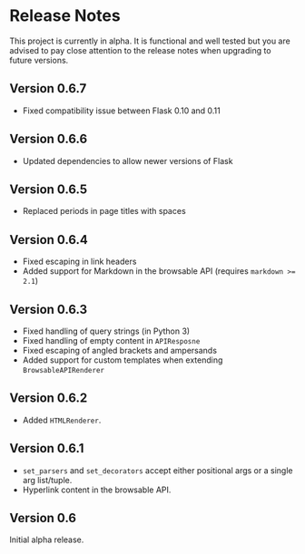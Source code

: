 # Release Notes

This project is currently in alpha.  It is functional and well tested but you are advised to pay close attention to the release notes when upgrading to future versions.

## Version 0.6.7

* Fixed compatibility issue between Flask 0.10 and 0.11

## Version 0.6.6

* Updated dependencies to allow newer versions of Flask

## Version 0.6.5

* Replaced periods in page titles with spaces

## Version 0.6.4

* Fixed escaping in link headers
* Added support for Markdown in the browsable API (requires `markdown >= 2.1`)

## Version 0.6.3

* Fixed handling of query strings (in Python 3)
* Fixed handling of empty content in `APIResposne`
* Fixed escaping of angled brackets and ampersands
* Added support for custom templates when extending `BrowsableAPIRenderer`

## Version 0.6.2

* Added `HTMLRenderer`.

## Version 0.6.1

* `set_parsers` and `set_decorators` accept either positional args or a single arg list/tuple.
* Hyperlink content in the browsable API.

## Version 0.6

Initial alpha release.
